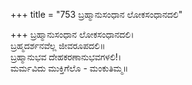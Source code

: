 +++
title = "753 ಬ್ರಹ್ಮಾನುಸಂಧಾನ ಲೋಕಸಂಧಾನದಲಿ"

+++
ಬ್ರಹ್ಮಾನುಸಂಧಾನ ಲೋಕಸಂಧಾನದಲಿ।  
ಬ್ರಹ್ಮದರ್ಶನವೆಲ್ಲ ಜೀವರೂಪದಲಿ॥  
ಬ್ರಹ್ಮಾನುಭವ ದೇಹಕರಣಾನುಭವಗಳಲಿ!।  
ಮರ್ಮವಿದು ಮುಕ್ತಿಗೆಲೊ - ಮಂಕುತಿಮ್ಮ॥  
